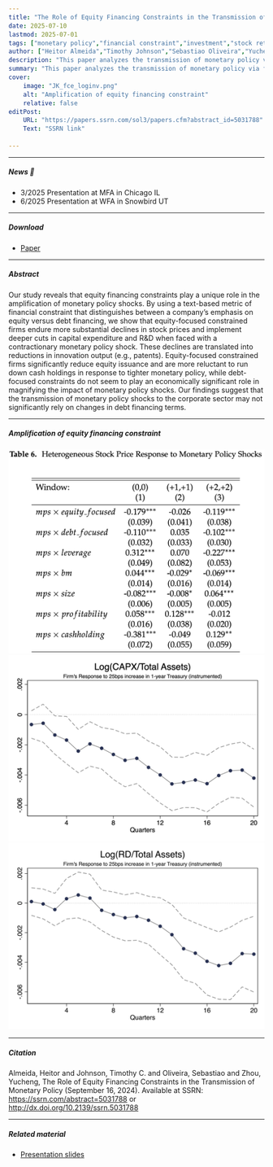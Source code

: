 ```yaml
---
title: "The Role of Equity Financing Constraints in the Transmission of Monetary Policy" 
date: 2025-07-10
lastmod: 2025-07-01
tags: ["monetary policy","financial constraint","investment","stock return"]
author: ["Heitor Almeida","Timothy Johnson","Sebastiao Oliveira","Yucheng Zhou"]
description: "This paper analyzes the transmission of monetary policy via financing constraint in equity market to firm investment and stock returns." 
summary: "This paper analyzes the transmission of monetary policy via financing constraint in equity market to firm investment and stock returns." 
cover:
    image: "JK_fce_loginv.png"
    alt: "Amplification of equity financing constraint"
    relative: false
editPost:
    URL: "https://papers.ssrn.com/sol3/papers.cfm?abstract_id=5031788"
    Text: "SSRN link"

---
```


---

##### News 📣

+ 3/2025 Presentation at MFA in Chicago IL <br>
+ 6/2025 Presentation at WFA in Snowbird UT

---

##### Download

+ [Paper](mpfc.pdf)

---

##### Abstract

Our study reveals that equity financing constraints play a unique role in the amplification of monetary policy shocks. By using a text-based metric of financial constraint that distinguishes between a company’s emphasis on equity versus debt financing, we show that equity-focused constrained firms endure more substantial declines in stock prices and implement deeper cuts in capital expenditure and R\&D when faced with a contractionary monetary policy shock. These declines are translated into reductions in innovation output (e.g., patents). Equity-focused constrained firms significantly reduce equity issuance and are more reluctant to run down cash holdings in response to tighter monetary policy, while debt-focused constraints do not seem to play an economically significant role in magnifying the impact of monetary policy shocks. Our findings suggest that the transmission of monetary policy shocks to the corporate sector may not significantly rely on changes in debt financing terms.

---

##### Amplification of equity financing constraint
![](stock.png)
![](JK_fce_loginv.png)
![](JK_fce_logrd.png)

---

##### Citation

Almeida, Heitor and Johnson, Timothy C. and Oliveira, Sebastiao and Zhou, Yucheng, The Role of Equity Financing Constraints in the Transmission of Monetary Policy (September 16, 2024). Available at SSRN: https://ssrn.com/abstract=5031788 or http://dx.doi.org/10.2139/ssrn.5031788


---

##### Related material

+ [Presentation slides](uiuc_11-12-2024.pdf)
